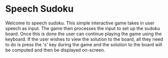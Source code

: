 # Speech Sudoku
Welcome to speech sudoku. This simple interactive game takes in user speech as input. The game then processes the input to set up the sudoku board. Once this is done the user can continue playing the game using the keyboard.
If the user wishes to view the solution to the board, all they need to do is press the 's' key during the game and the solution to the board will be computed and then be displayed on-screen.
